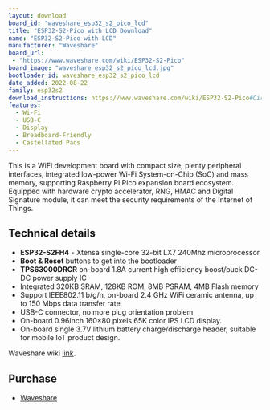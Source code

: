 ```yaml
---
layout: download
board_id: "waveshare_esp32_s2_pico_lcd"
title: "ESP32-S2-Pico with LCD Download"
name: "ESP32-S2-Pico with LCD"
manufacturer: "Waveshare"
board_url:
 - "https://www.waveshare.com/wiki/ESP32-S2-Pico"
board_image: "waveshare_esp32_s2_pico_lcd.jpg"
bootloader_id: waveshare_esp32_s2_pico_lcd
date_added: 2022-08-22
family: esp32s2
download_instructions: https://www.waveshare.com/wiki/ESP32-S2-Pico#CircuitPython
features:
  - Wi-Fi
  - USB-C
  - Display
  - Breadboard-Friendly
  - Castellated Pads
---
```


This is a WiFi development board with compact size, plenty peripheral interfaces, integrated low-power Wi-Fi System-on-Chip (SoC) and mass memory, supporting Raspberry Pi Pico expansion board ecosystem.
Equipped with hardware crypto accelerator, RNG, HMAC and Digital Signature module, it can meet the security requirements of the Internet of Things.

## Technical details

- **ESP32-S2FH4** - Xtensa single-core 32-bit LX7 240Mhz microprocessor
- **Boot & Reset** buttons to get into the bootloader
- **TPS63000DRCR** on-board 1.8A current high efficiency boost/buck DC-DC power supply IC
- Integrated 320KB SRAM, 128KB ROM, 8MB PSRAM, 4MB Flash memory
- Support IEEE802.11 b/g/n, on-board 2.4 GHz WiFi ceramic antenna, up to 150 Mbps data transfer rate
- USB-C connector, no more plug orientation problem
- On-board 0.96inch 160×80 pixels 65K color IPS LCD display.
- On-board single 3.7V lithium battery charge/discharge header, suitable for mobile IoT product design.


Waveshare wiki [link](https://www.waveshare.com/wiki/ESP32-S2-Pico).

## Purchase

* [Waveshare](https://www.waveshare.com/esp32-s2.htm)
